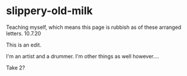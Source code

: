 # slippery-old-milk

Teaching myself, which means this page is rubbish as of these arranged letters. 10.7.20

This is an edit.

I'm an artist and a drummer. I'm other things as well however....

Take 2?

